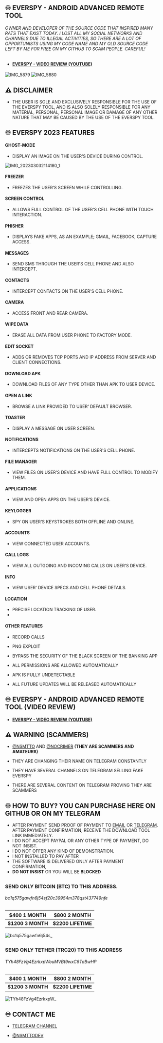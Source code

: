 ## ♾️ EVERSPY - ANDROID ADVANCED REMOTE TOOL
  

###### OWNER AND DEVELOPER OF THE SOURCE CODE THAT INSPIRED MANY RATS THAT EXIST TODAY. I LOST ALL MY SOCIAL NETWORKS AND CHANNELS DUE TO ILLEGAL ACTIVITIES, SO THERE ARE A LOT OF OPPORTUNISTS USING MY CODE NAME AND MY OLD SOURCE CODE LEFT BY ME FOR FREE ON MY GITHUB TO SCAM PEOPLE. CAREFUL!


- #### [EVERSPY - VIDEO REVIEW (YOUTUBE) ](https://youtu.be/iSWxQ4U8Mvs)
![IMG_5879](https://user-images.githubusercontent.com/124161128/222858192-7717e39d-35ef-47f5-8ba0-4cd46ded6060.jpg)
![IMG_5880](https://user-images.githubusercontent.com/124161128/222858194-962315ba-cb79-4c34-8455-7845f714d60f.jpg)


## ⚠ DISCLAIMER

- THE USER IS SOLE AND EXCLUSIVELY RESPONSIBLE FOR THE USE OF THE EVERSPY TOOL, AND IS ALSO SOLELY RESPONSIBLE FOR ANY MATERIAL, PERSONAL, PERSONAL IMAGE OR DAMAGE OF ANY OTHER NATURE THAT MAY BE CAUSED BY THE USE OF THE EVERSPY TOOL.
##
##
##
  

## ♾️ EVERSPY 2023 FEATURES

  
#### GHOST-MODE

  

- DISPLAY AN IMAGE ON THE USER'S DEVICE DURING CONTROL.


![IMG_202303032114180_1](https://user-images.githubusercontent.com/124161128/222871024-a5467b35-1853-4505-a4c2-e4f302b8395a.gif)


#### FREEZER

  

- FREEZES THE USER'S SCREEN WHILE CONTROLLING.

  

#### SCREEN CONTROL

  

- ALLOWS FULL CONTROL OF THE USER'S CELL PHONE WITH TOUCH INTERACTION.

  

#### PHISHER

  

- DISPLAYS FAKE APPS, AS AN EXAMPLE; GMAIL, FACEBOOK, CAPTURE ACCESS.

  

#### MESSAGES

  

- SEND SMS THROUGH THE USER'S CELL PHONE AND ALSO INTERCEPT.

  

#### CONTACTS

  

- INTERCEPT CONTACTS ON THE USER'S CELL PHONE.

  

#### CAMERA

  

- ACCESS FRONT AND REAR CAMERA.

  

#### WIPE DATA

  

- ERASE ALL DATA FROM USER PHONE TO FACTORY MODE.

  

#### EDIT SOCKET

  

- ADDS OR REMOVES TCP PORTS AND IP ADDRESS FROM SERVER AND CLIENT CONNECTIONS.

  

#### DOWNLOAD APK

  

- DOWNLOAD FILES OF ANY TYPE OTHER THAN APK TO USER DEVICE.

  

#### OPEN A LINK

  

- BROWSE A LINK PROVIDED TO USER' DEFAULT BROWSER.

  

#### TOASTER

  

- DISPLAY A MESSAGE ON USER SCREEN.

  

#### NOTIFICATIONS

  

- INTERCEPTS NOTIFICATIONS ON THE USER'S CELL PHONE.

  

#### FILE MANAGER

  

- VIEW FILES ON USER'S DEVICE AND HAVE FULL CONTROL TO MODIFY THEM.

  

#### APPLICATIONS

  

- VIEW AND OPEN APPS ON THE USER'S DEVICE.

  

#### KEYLOGGER

  

- SPY ON USER'S KEYSTROKES BOTH OFFLINE AND ONLINE.

  

#### ACCOUNTS

  

- VIEW CONNECTED USER ACCOUNTS.

  

#### CALL LOGS

  

- VIEW ALL OUTGOING AND INCOMING CALLS ON USER'S DEVICE.

  

#### INFO

  

- VIEW USER' DEVICE SPECS AND CELL PHONE DETAILS.

  

#### LOCATION

  

- PRECISE LOCATION TRACKING OF USER.
- 
#### OTHER FEATURES

- RECORD CALLS

- PNG EXPLOIT

- BYPASS THE SECURITY OF THE BLACK SCREEN OF THE BANKING APP

- ALL PERMISSIONS ARE ALLOWED AUTOMATICALLY

- APK IS FULLY UNDETECTABLE

- ALL FUTURE UPDATES WILL BE RELEASED AUTOMATICALLY
  
##
##
##

## ♾️ EVERSPY - ANDROID ADVANCED REMOTE TOOL (VIDEO REVIEW)

  

- #### [EVERSPY - VIDEO REVIEW (YOUTUBE) ](https://youtu.be/iSWxQ4U8Mvs)
##
##
##
  
## ⚠ WARNING (SCAMMERS)

- [@NSMTTO](https://t.me/nsmtto) AND [@NOCRIMER](https://t.me/nocrimer) **(THEY ARE SCAMMERS AND AMATEURS)**

- THEY ARE CHANGING THEIR NAME ON TELEGRAM CONSTANTLY

- THEY HAVE SEVERAL CHANNELS ON TELEGRAM SELLING FAKE EVERSPY

- THERE ARE SEVERAL CONTENT ON TELEGRAM PROVING THEY ARE SCAMMERS
##
##
##
## ♾️ HOW TO BUY? YOU CAN PURCHASE HERE ON GITHUB OR ON MY TELEGRAM

- AFTER PAYMENT SEND PROOF OF PAYMENT TO [EMAIL](mailto:nsmttodev@proton.me) OR [TELEGRAM](https://t.me/nsmttodev). AFTER PAYMENT CONFIRMATION, RECEIVE THE DOWNLOAD TOOL LINK IMMEDIATELY.
- I DO NOT ACCEPT PAYPAL OR ANY OTHER TYPE OF PAYMENT, DO NOT INSIST.
- I DO NOT OFFER ANY KIND OF DEMONSTRATION.
- I NOT INSTALLED TO PAY AFTER
- THE SOFTWARE IS DELIVERED ONLY AFTER PAYMENT CONFIRMATION,
- **DO NOT INSIST** OR YOU WILL BE **BLOCKED**

##
##
##  

### SEND ONLY BITCOIN (BTC) TO THIS ADDRESS.
###### bc1q575gawfn6j54sf20c39954m378qst437749nfe

|**$400 1 MONTH**  |**$800 2 MONTH**   |
|------------------|-------------------|
|**$1200 3 MONTH** |**$2200 LIFETIME** |

![bc1q575gawfn6j54s_](https://user-images.githubusercontent.com/124161128/222869766-842db887-e043-4002-8062-222056acd5bd.png)

##
##


### SEND ONLY TETHER (TRC20) TO THIS ADDRESS
###### TYh48FzVg4EzrkxpWouMVBt9wxC6TaBwHP
|**$400 1 MONTH**  |**$800 2 MONTH**   |
|------------------|-------------------|
|**$1200 3 MONTH** |**$2200 LIFETIME** |


![TYh48FzVg4EzrkxpW_](https://user-images.githubusercontent.com/124161128/222869782-d4fbe13e-24d2-4670-b4fa-b398c8d45faf.png)

## ♾️ CONTACT ME

  

- [TELEGRAM CHANNEL](https://t.me/everspyoriginal)

  

- [@NSMTTODEV](https://t.me/nsmttodev)
